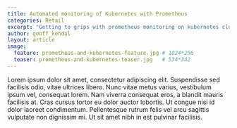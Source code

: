 ```yaml
---
title: Automated monitoring of Kubernetes with Prometheus
categories: Retail
excerpt: "Getting to grips with prometheus monitoring on kubernetes clusters"
author: geoff_kendal
layout: article
image: 
  feature: prometheus-and-kubernetes-feature.jpg # 1024*256
  teaser: prometheus-and-kubernetes-teaser.jpg   # 534*342
---
```


Lorem ipsum dolor sit amet, consectetur adipiscing elit. Suspendisse sed facilisis odio, vitae ultrices libero. Nunc vitae metus varius, vestibulum ipsum vel, consequat lorem. Nam viverra consequat eros, a blandit mauris facilisis at. Cras cursus tortor eu dolor auctor lobortis. Ut congue nisi id dolor laoreet condimentum. Pellentesque rutrum felis vel arcu sagittis vulputate non dignissim mi. Ut sit amet nibh in est pulvinar facilisis.
